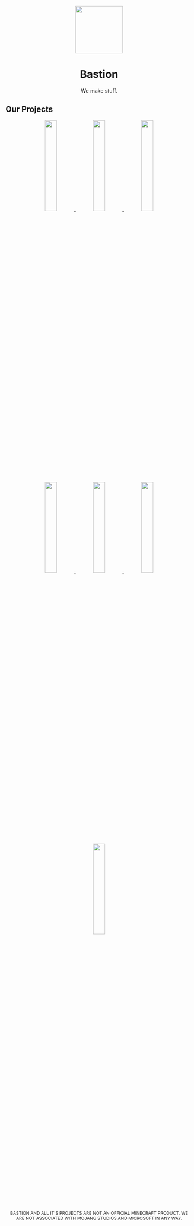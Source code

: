 <p align="center"><img src="https://bastionmc.github.io/github/assets/profile/organisation_icon.png" height="128px" width="128px"></p>
<h1 align="center">Bastion</h1><p align="center">We make stuff.</p>

## Our Projects
<p align="center">
<a href="https://github.com/BastionMC/BastionLauncher">
<img width="25%" src="https://bastionmc.github.io/github/assets/profile/project_banners/bastion_launcher.png">
</a>
<a href="https://github.com/BastionMC/MCWebGUI">
<img width="25%" src="https://bastionmc.github.io/github/assets/profile/project_banners/mcwebgui.png">
</a>
<a href="https://github.com/BastionMC/QuartzServer">
<img width="25%" src="https://bastionmc.github.io/github/assets/profile/project_banners/quartz_server.png">
</a>
<a href="https://github.com/BastionMC/Nylium">
<img width="25%" src="https://bastionmc.github.io/github/assets/profile/project_banners/nylium.png">
</a>
<a href="https://github.com/BastionMC/Netherrack">
<img width="25%" src="https://bastionmc.github.io/github/assets/profile/project_banners/netherrack.png">
</a>
<a href="https://github.com/BastionMC/QuartzClient">
<img width="25%" src="https://bastionmc.github.io/github/assets/profile/project_banners/quartz_client.png">
</a>
<a href="https://github.com/BastionMC/BastionInstaller">
<img width="25%" src="https://bastionmc.github.io/github/assets/profile/project_banners/bastion_installer.png">
</a>
</p>

<p align="center"><sub>BASTION AND ALL IT'S PROJECTS ARE NOT AN OFFICIAL MINECRAFT PRODUCT. WE ARE NOT ASSOCIATED WITH MOJANG STUDIOS AND MICROSOFT IN ANY WAY.</sub></p>
